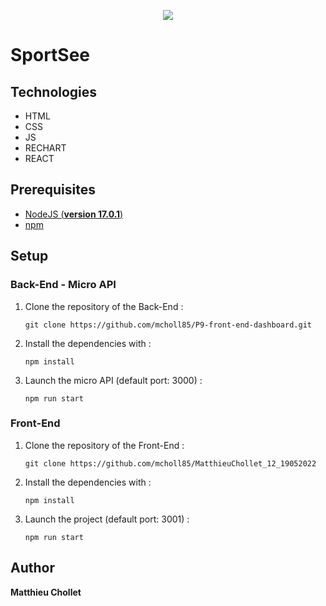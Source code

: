 <p  align="center">

<img  src="https://user.oc-static.com/upload/2020/08/18/15977560509272_logo%20%285%29.png">

</p>

# SportSee

## Technologies

- HTML
- CSS
- JS
- RECHART
- REACT

## Prerequisites

- [NodeJS (**version 17.0.1**)](https://nodejs.org/en/)
- [npm](https://www.npmjs.com/)

## Setup

### Back-End - Micro API

1. Clone the repository of the Back-End :
   ```
   git clone https://github.com/mcholl85/P9-front-end-dashboard.git
   ```
2. Install the dependencies with :
   ```
   npm install
   ```
3. Launch the micro API (default port: 3000) :
   ```
   npm run start
   ```

### Front-End

1. Clone the repository of the Front-End :
   ```
   git clone https://github.com/mcholl85/MatthieuChollet_12_19052022
   ```
2. Install the dependencies with :
   ```
   npm install
   ```
3. Launch the project (default port: 3001) :
   ```
   npm run start
   ```

## Author

**Matthieu Chollet**
